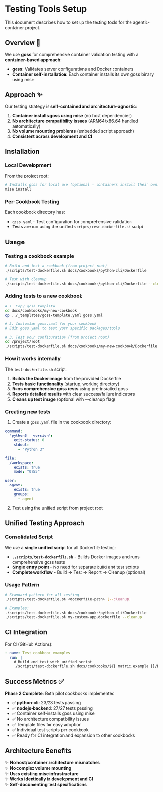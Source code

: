 # Testing Tools Setup

This document describes how to set up the testing tools for the agentic-container project.

## Overview 🎯

We use **goss** for comprehensive container validation testing with a **container-based approach**:
- **goss**: Validates server configurations and Docker containers
- **Container self-installation**: Each container installs its own goss binary using mise

## Approach ✨

Our testing strategy is **self-contained and architecture-agnostic**:

1. **Container installs goss using mise** (no host dependencies)
2. **No architecture compatibility issues** (ARM64/x86_64 handled automatically)
3. **No volume mounting problems** (embedded script approach)
4. **Consistent across development and CI**

## Installation

### Local Development

From the project root:
```bash
# Installs goss for local use (optional - containers install their own)
mise install
```

### Per-Cookbook Testing

Each cookbook directory has:
- `goss.yaml` - Test configuration for comprehensive validation
- Tests are run using the unified `scripts/test-dockerfile.sh` script

## Usage

### Testing a cookbook example

```bash
# Build and test a cookbook (from project root)
./scripts/test-dockerfile.sh docs/cookbooks/python-cli/Dockerfile

# Test with cleanup
./scripts/test-dockerfile.sh docs/cookbooks/python-cli/Dockerfile --cleanup
```

### Adding tests to a new cookbook

```bash
# 1. Copy goss template
cd docs/cookbooks/my-new-cookbook
cp ../_templates/goss-template.yaml goss.yaml

# 2. Customize goss.yaml for your cookbook
# Edit goss.yaml to test your specific packages/tools

# 3. Test your configuration (from project root)
cd /project/root
./scripts/test-dockerfile.sh docs/cookbooks/my-new-cookbook/Dockerfile
```

### How it works internally

The `test-dockerfile.sh` script:
1. **Builds the Docker image** from the provided Dockerfile
2. **Tests basic functionality** (startup, working directory)
3. **Runs comprehensive goss tests** using pre-installed goss
4. **Reports detailed results** with clear success/failure indicators
5. **Cleans up test image** (optional with --cleanup flag)

### Creating new tests

1. Create a `goss.yaml` file in the cookbook directory:
```yaml
command:
  "python3 --version":
    exit-status: 0
    stdout:
      - "Python 3"
      
file:
  /workspace:
    exists: true
    mode: "0755"

user:
  agent:
    exists: true
    groups:
      - agent
```

2. Test using the unified script from project root

## Unified Testing Approach

### Consolidated Script

We use a **single unified script** for all Dockerfile testing:

- **`./scripts/test-dockerfile.sh`** - Builds Docker images and runs comprehensive goss tests
- **Single entry point** - No need for separate build and test scripts
- **Complete workflow** - Build → Test → Report → Cleanup (optional)

### Usage Pattern

```bash
# Standard pattern for all testing
./scripts/test-dockerfile.sh <dockerfile-path> [--cleanup]

# Examples:
./scripts/test-dockerfile.sh docs/cookbooks/python-cli/Dockerfile
./scripts/test-dockerfile.sh my-custom-app.dockerfile --cleanup
```

## CI Integration

For CI (GitHub Actions):
```yaml
- name: Test cookbook examples
  run: |
    # Build and test with unified script
    ./scripts/test-dockerfile.sh docs/cookbooks/${{ matrix.example }}/Dockerfile --cleanup
```

## Success Metrics ✅

**Phase 2 Complete**: Both pilot cookbooks implemented
- ✅ **python-cli**: 23/23 tests passing
- ✅ **nodejs-backend**: 27/27 tests passing  
- ✅ Container self-installs goss using mise
- ✅ No architecture compatibility issues  
- ✅ Template files for easy adoption
- ✅ Individual test scripts per cookbook
- ✅ Ready for CI integration and expansion to other cookbooks

## Architecture Benefits

✨ **No host/container architecture mismatches**  
✨ **No complex volume mounting**  
✨ **Uses existing mise infrastructure**  
✨ **Works identically in development and CI**  
✨ **Self-documenting test specifications**
